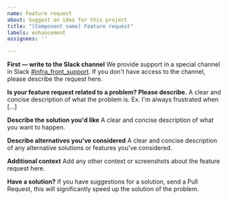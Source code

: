 ```yaml
---
name: Feature request
about: Suggest an idea for this project
title: "[Component name] Feature request"
labels: enhancement
assignees: ''

---
```


**First — write to the Slack channel**
We provide support in a special channel in Slack [#infra_front_support](https://kontur.slack.com/archives/C013HTCE18Q). If you don't have access to the channel, please describe the request here.

**Is your feature request related to a problem? Please describe.**
A clear and concise description of what the problem is. Ex. I'm always frustrated when [...]

**Describe the solution you'd like**
A clear and concise description of what you want to happen.

**Describe alternatives you've considered**
A clear and concise description of any alternative solutions or features you've considered.

**Additional context**
Add any other context or screenshots about the feature request here.

**Have a solution?**
If you have suggestions for a solution, send a Pull Request, this will significantly speed up the solution of the problem.
